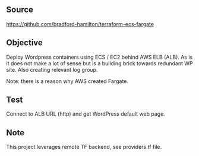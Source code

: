 ## Source

https://github.com/bradford-hamilton/terraform-ecs-fargate

## Objective

Deploy Wordpress containers using ECS / EC2 behind AWS ELB (ALB). As is it does not make a lot of sense but is a building brick towards redundant WP site. Also creating relevant log group.

Note: there is a reason why AWS created Fargate. 

## Test

Connect to ALB URL (http) and get WordPress default web page. 

## Note

This project leverages remote TF backend, see providers.tf file. 
